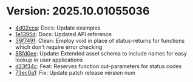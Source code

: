 # Version: 2025.10.01055036

* [4d02cca](https://github.com/ford-jones/lazarus/commit/4d02cca0110ab4141355831c1b9eebcf62ea17be): Docs: Update examples
* [1e1395d](https://github.com/ford-jones/lazarus/commit/1e1395d07979d4758e9dc286cad8d5cd87d3b51b): Docs: Updated API reference
* [39f749f](https://github.com/ford-jones/lazarus/commit/39f749f2aa911bf4377796aebfa67fd706761624): Clean: Employ void in place of status-returns for functions which don't require error checking
* [88fd0ee](https://github.com/ford-jones/lazarus/commit/88fd0ee550a9c04b475fa1124f3ca44cf45f6e2d): Update: Extended asset schema to include names for easy lookup in user applications
* [d23f34c](https://github.com/ford-jones/lazarus/commit/d23f34c044ebae8a3ddbcaefe899278480c66d0e): Feat: Reserves function out-parameters for status codes
* [73ec0a1](https://github.com/ford-jones/lazarus/commit/73ec0a1e8f3d082aa0e6c2a1784261a048dc983f): Fix: Update patch release version num

